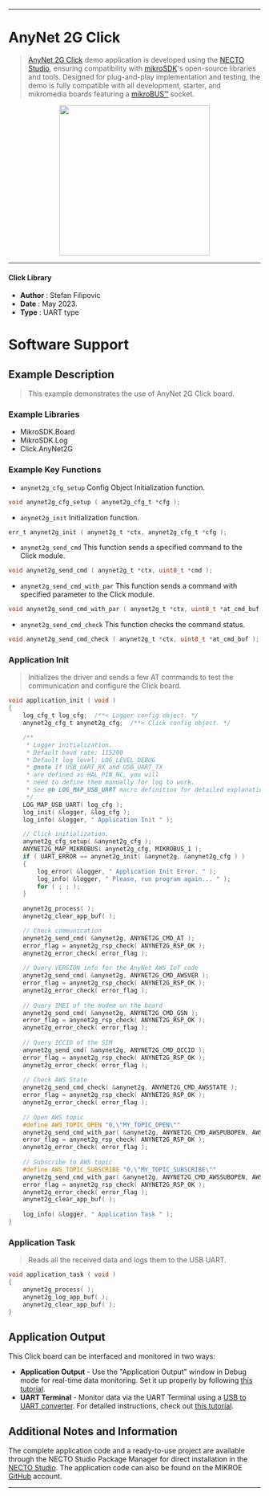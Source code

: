 
---
# AnyNet 2G Click

> [AnyNet 2G Click](https://www.mikroe.com/?pid_product=MIKROE-2747) demo application is developed using
the [NECTO Studio](https://www.mikroe.com/necto), ensuring compatibility with [mikroSDK](https://www.mikroe.com/mikrosdk)'s
open-source libraries and tools. Designed for plug-and-play implementation and testing, the demo is fully compatible with
all development, starter, and mikromedia boards featuring a [mikroBUS&trade;](https://www.mikroe.com/mikrobus) socket.

<p align="center">
  <img src="https://www.mikroe.com/?pid_product=MIKROE-2747&image=1" height=300px>
</p>

---

#### Click Library

- **Author**        : Stefan Filipovic
- **Date**          : May 2023.
- **Type**          : UART type

# Software Support

## Example Description

> This example demonstrates the use of AnyNet 2G Click board.

### Example Libraries

- MikroSDK.Board
- MikroSDK.Log
- Click.AnyNet2G

### Example Key Functions

- `anynet2g_cfg_setup` Config Object Initialization function.
```c
void anynet2g_cfg_setup ( anynet2g_cfg_t *cfg );
```

- `anynet2g_init` Initialization function.
```c
err_t anynet2g_init ( anynet2g_t *ctx, anynet2g_cfg_t *cfg );
```

- `anynet2g_send_cmd` This function sends a specified command to the Click module.
```c
void anynet2g_send_cmd ( anynet2g_t *ctx, uint8_t *cmd );
```

- `anynet2g_send_cmd_with_par` This function sends a command with specified parameter to the Click module.
```c
void anynet2g_send_cmd_with_par ( anynet2g_t *ctx, uint8_t *at_cmd_buf, uint8_t *param_buf );
```

- `anynet2g_send_cmd_check` This function checks the command status.
```c
void anynet2g_send_cmd_check ( anynet2g_t *ctx, uint8_t *at_cmd_buf );
```

### Application Init

> Initializes the driver and sends a few AT commands to test the communication and configure the Click board.

```c
void application_init ( void ) 
{
    log_cfg_t log_cfg;  /**< Logger config object. */
    anynet2g_cfg_t anynet2g_cfg;  /**< Click config object. */

    /**
     * Logger initialization.
     * Default baud rate: 115200
     * Default log level: LOG_LEVEL_DEBUG
     * @note If USB_UART_RX and USB_UART_TX
     * are defined as HAL_PIN_NC, you will
     * need to define them manually for log to work.
     * See @b LOG_MAP_USB_UART macro definition for detailed explanation.
     */
    LOG_MAP_USB_UART( log_cfg );
    log_init( &logger, &log_cfg );
    log_info( &logger, " Application Init " );

    // Click initialization.
    anynet2g_cfg_setup( &anynet2g_cfg );
    ANYNET2G_MAP_MIKROBUS( anynet2g_cfg, MIKROBUS_1 );
    if ( UART_ERROR == anynet2g_init( &anynet2g, &anynet2g_cfg ) )
    {
        log_error( &logger, " Application Init Error. " );
        log_info( &logger, " Please, run program again... " );
        for ( ; ; );
    }
    
    anynet2g_process( );
    anynet2g_clear_app_buf( );

    // Check communication
    anynet2g_send_cmd( &anynet2g, ANYNET2G_CMD_AT );
    error_flag = anynet2g_rsp_check( ANYNET2G_RSP_OK );
    anynet2g_error_check( error_flag );
    
    // Query VERSION info for the AnyNet AWS IoT code
    anynet2g_send_cmd( &anynet2g, ANYNET2G_CMD_AWSVER );
    error_flag = anynet2g_rsp_check( ANYNET2G_RSP_OK );
    anynet2g_error_check( error_flag );
    
    // Query IMEI of the modem on the board
    anynet2g_send_cmd( &anynet2g, ANYNET2G_CMD_GSN );
    error_flag = anynet2g_rsp_check( ANYNET2G_RSP_OK );
    anynet2g_error_check( error_flag );
    
    // Query ICCID of the SIM
    anynet2g_send_cmd( &anynet2g, ANYNET2G_CMD_QCCID );
    error_flag = anynet2g_rsp_check( ANYNET2G_RSP_OK );
    anynet2g_error_check( error_flag );
    
    // Check AWS State
    anynet2g_send_cmd_check( &anynet2g, ANYNET2G_CMD_AWSSTATE );
    error_flag = anynet2g_rsp_check( ANYNET2G_RSP_OK );
    anynet2g_error_check( error_flag );
    
    // Open AWS topic
    #define AWS_TOPIC_OPEN "0,\"MY_TOPIC_OPEN\""
    anynet2g_send_cmd_with_par( &anynet2g, ANYNET2G_CMD_AWSPUBOPEN, AWS_TOPIC_OPEN );
    error_flag = anynet2g_rsp_check( ANYNET2G_RSP_OK );
    anynet2g_error_check( error_flag );
    
    // Subscribe to AWS topic
    #define AWS_TOPIC_SUBSCRIBE "0,\"MY_TOPIC_SUBSCRIBE\""
    anynet2g_send_cmd_with_par( &anynet2g, ANYNET2G_CMD_AWSSUBOPEN, AWS_TOPIC_SUBSCRIBE );
    error_flag = anynet2g_rsp_check( ANYNET2G_RSP_OK );
    anynet2g_error_check( error_flag );
    anynet2g_clear_app_buf( );
    
    log_info( &logger, " Application Task " );
}
```

### Application Task

> Reads all the received data and logs them to the USB UART.

```c
void application_task ( void ) 
{
    anynet2g_process( );
    anynet2g_log_app_buf( );
    anynet2g_clear_app_buf( );
}
```

## Application Output

This Click board can be interfaced and monitored in two ways:
- **Application Output** - Use the "Application Output" window in Debug mode for real-time data monitoring.
Set it up properly by following [this tutorial](https://www.youtube.com/watch?v=ta5yyk1Woy4).
- **UART Terminal** - Monitor data via the UART Terminal using
a [USB to UART converter](https://www.mikroe.com/click/interface/usb?interface*=uart,uart). For detailed instructions,
check out [this tutorial](https://help.mikroe.com/necto/v2/Getting%20Started/Tools/UARTTerminalTool).

## Additional Notes and Information

The complete application code and a ready-to-use project are available through the NECTO Studio Package Manager for 
direct installation in the [NECTO Studio](https://www.mikroe.com/necto). The application code can also be found on
the MIKROE [GitHub](https://github.com/MikroElektronika/mikrosdk_click_v2) account.

---
